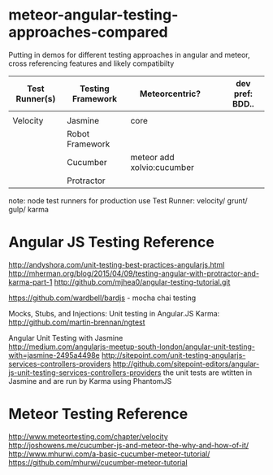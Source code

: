 # meteor-angular-testing-approaches-compared
Putting in demos for different testing approaches in angular and meteor, cross referencing features and likely compatibilty


| Test Runner(s) | Testing Framework  | Meteorcentric? | | dev pref: BDD.. |
| ------------- | ------------- | --------------|---------------|------------|
||
| Velocity | Jasmine |  core |
| | Robot Framework  | | |
| | Cucumber | meteor add xolvio:cucumber |
| | Protractor | 


note: node test runners for production use
Test Runner: velocity/ grunt/ gulp/ karma 

# Angular JS Testing Reference

http://andyshora.com/unit-testing-best-practices-angularjs.html
http://mherman.org/blog/2015/04/09/testing-angular-with-protractor-and-karma-part-1
  http://github.com/mjhea0/angular-testing-tutorial.git
  
https://github.com/wardbell/bardjs - mocha chai testing

Mocks, Stubs, and Injections: Unit testing in Angular.JS
  Karma: http://github.com/martin-brennan/ngtest
  
Angular Unit Testing with Jasmine  
   http://medium.com/angularjs-meetup-south-london/angular-unit-testing-with=jasmine-2495a4498e
   http://sitepoint.com/unit-testing-angularjs-services-controllers-providers
   http://github.com/sitepoint-editors/angular-js-unit-testing-services-controllers-providers 
    the unit tests are wtitten in Jasmine and are run by Karma using PhantomJS
   
# Meteor Testing Reference
  http://www.meteortesting.com/chapter/velocity
  http://joshowens.me/cucumber-js-and-meteor-the-why-and-how-of-it/
  http://www.mhurwi.com/a-basic-cucumber-meteor-tutorial/
    https://github.com/mhurwi/cucumber-meteor-tutorial
  
